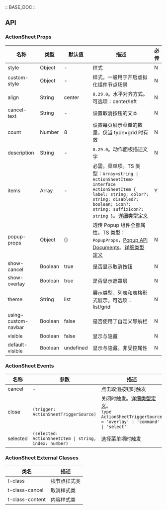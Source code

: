 :: BASE_DOC ::

## API


### ActionSheet Props

名称 | 类型 | 默认值 | 描述 | 必传
-- | -- | -- | -- | --
style | Object | - | 样式 | N
custom-style | Object | - | 样式，一般用于开启虚拟化组件节点场景 | N
align | String | center | `0.29.0`。水平对齐方式。可选项：center/left | N
cancel-text | String | - | 设置取消按钮的文本 | N
count | Number | 8 | 设置每页展示菜单的数量，仅当 type=grid 时有效 | N
description | String | - | `0.29.0`。动作面板描述文字 | N
items | Array | - | 必需。菜单项。TS 类型：`Array<string \| ActionSheetItem>` `interface ActionSheetItem { label: string; color?: string; disabled?: boolean; icon?: string; suffixIcon?: string }`。[详细类型定义](https://github.com/Tencent/tdesign-miniprogram/tree/develop/packages/components/action-sheet/type.ts) | Y
popup-props | Object | {} | 透传 Popup 组件全部属性。TS 类型：`PopupProps`，[Popup API Documents](./popup?tab=api)。[详细类型定义](https://github.com/Tencent/tdesign-miniprogram/tree/develop/packages/components/action-sheet/type.ts) | N
show-cancel | Boolean | true | 是否显示取消按钮 | N
show-overlay | Boolean | true | 是否显示遮罩层 | N
theme | String | list | 展示类型，列表和表格形式展示。可选项：list/grid | N
using-custom-navbar | Boolean | false | 是否使用了自定义导航栏 | N
visible | Boolean | false | 显示与隐藏 | N
default-visible | Boolean | undefined | 显示与隐藏。非受控属性 | N

### ActionSheet Events

名称 | 参数 | 描述
-- | -- | --
cancel | \- | 点击取消按钮时触发
close | `(trigger: ActionSheetTriggerSource)` | 关闭时触发。[详细类型定义](https://github.com/Tencent/tdesign-miniprogram/tree/develop/packages/components/action-sheet/type.ts)。<br/>`type ActionSheetTriggerSource = 'overlay' \| 'command' \| 'select' `<br/>
selected | `(selected: ActionSheetItem \| string, index: number)` | 选择菜单项时触发

### ActionSheet External Classes

类名 | 描述
-- | --
t-class | 根节点样式类
t-class-cancel | 取消样式类
t-class-content | 内容样式类
